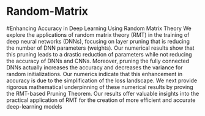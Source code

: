 # Random-Matrix
#Enhancing Accuracy in Deep Learning Using Random Matrix Theory
We explore the applications of random matrix theory (RMT) in the training of deep neural networks (DNNs), focusing on layer pruning that is reducing the number of DNN parameters (weights). Our numerical results show that this pruning leads to a drastic reduction of parameters while not reducing the accuracy of DNNs and CNNs. Moreover, pruning the fully connected DNNs actually increases the accuracy and decreases the variance for random initializations. Our numerics indicate that this enhancement in accuracy is due to the simplification of the loss landscape. We next provide rigorous mathematical underpinning of these numerical results by proving the RMT-based Pruning Theorem. Our results offer valuable insights into the practical application of RMT for the creation of more efficient and accurate deep-learning models
